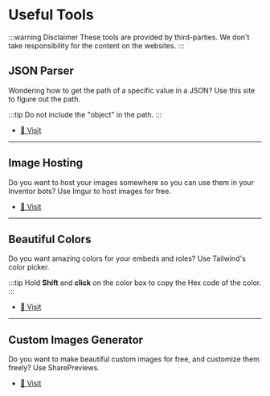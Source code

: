 # Useful Tools

:::warning Disclaimer
These tools are provided by third-parties. We don't take responsibility for the content on the websites.
:::

## JSON Parser

Wondering how to get the path of a specific value in a JSON? Use this site to figure out the path.

:::tip
Do not include the "object" in the path.
:::

- [📎 Visit](https://jsonformatter.org/json-parser)

***

## Image Hosting

Do you want to host your images somewhere so you can use them in your Inventor bots? Use Imgur to host images for free.

- [📎 Visit](https://imgur.com/)

***

## Beautiful Colors

Do you want amazing colors for your embeds and roles? Use Tailwind's color picker.

:::tip
Hold **Shift** and **click** on the color box to copy the Hex code of the color.
:::

- [📎 Visit](https://tailwindcss.com/docs/colors)

***

## Custom Images Generator

Do you want to make beautiful custom images for free, and customize them freely? Use SharePreviews.

- [📎 Visit](https://www.sharepreviews.com/)
